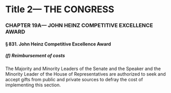 
# Title 2— THE CONGRESS
### CHAPTER 19A— JOHN HEINZ COMPETITIVE EXCELLENCE AWARD
#### § 831. John Heinz Competitive Excellence Award
##### (f) Reimbursement of costs

The Majority and Minority Leaders of the Senate and the Speaker and the Minority Leader of the House of Representatives are authorized to seek and accept gifts from public and private sources to defray the cost of implementing this section.
